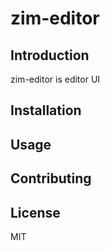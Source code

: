 # zim-editor

## Introduction

zim-editor is editor UI

## Installation

## Usage

## Contributing

## License

MIT

